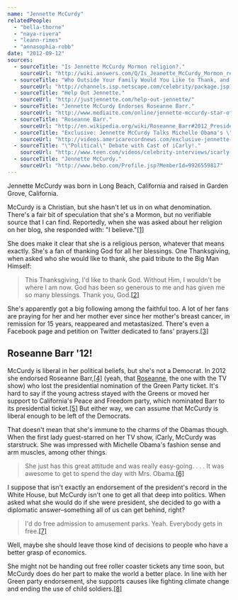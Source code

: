 ```yaml
---
name: "Jennette McCurdy"
relatedPeople:
  - "bella-thorne"
  - "naya-rivera"
  - "leann-rimes"
  - "annasophia-robb"
date: "2012-09-12"
sources:
  - sourceTitle: "Is Jennette McCurdy Mormon religion?."
    sourceUrl: "http://wiki.answers.com/Q/Is_Jeanette_McCurdy_Mormon_religion"
  - sourceTitle: "Who Outside Your Family Would You Like to Thank, and Why?."
    sourceUrl: "http://channels.isp.netscape.com/celebrity/package.jsp?name=celebrity/content/ce_bsf_thankful_channel"
  - sourceTitle: "Help Out Jennette."
    sourceUrl: "http://justjennette.com/help-out-jennette/"
  - sourceTitle: "Jennette McCurdy Endorses Roseanne Barr."
    sourceUrl: "http://www.mediaite.com/online/jennette-mccurdy-star-of-icarly-gives-endorsement-to-green-party-hopeful-roseanne-barr/"
  - sourceTitle: "Roseanne Barr."
    sourceUrl: "http://en.wikipedia.org/wiki/Roseanne_Barr#2012_Presidential_campaign"
  - sourceTitle: "Exclusive: Jennette McCurdy Talks Michelle Obama's \"ICarly\" Episode."
    sourceUrl: "http://videos.americarecordnews.com/exclusive-jennette-mccurdy-talks-michelle-obamas-icarly-episode-517272691"
  - sourceTitle: "\"Political\" Debate with Cast of iCarly!."
    sourceUrl: "http://www.teen.com/videos/celebrity-interviews/icarly-first-lady-michelle-obama-exclusive-interview/"
  - sourceTitle: "Jennette McCurdy."
    sourceUrl: "http://www.bebo.com/Profile.jsp?MemberId=9926559817"
---
```


Jennette McCurdy was born in Long Beach, California and raised in Garden Grove, California.

McCurdy is a Christian, but she hasn't let us in on what denomination. There's a fair bit of speculation that she's a Mormon, but no verifiable source that I can find. Reportedly, when she was asked about her religion on her blog, she responded with: "I believe."<a class="source-citation" href="#http://wiki.answers.com/Q/Is_Jeanette_McCurdy_Mormon_religion" title="Is Jennette McCurdy Mormon religion?.">[1]</a>

She does make it clear that she is a religious person, whatever that means exactly. She's a fan of thanking God for all her blessings. One Thanksgiving, when asked who she would like to thank, she paid tribute to the Big Man Himself:

>This Thanksgiving, I'd like to thank God. Without Him, I wouldn't be where I am now. God has been so generous to me and has given me so many blessings. Thank you, God.<a class="source-citation" href="#http://channels.isp.netscape.com/celebrity/package.jsp?name=celebrity/content/ce_bsf_thankful_channel" title="Who Outside Your Family Would You Like to Thank, and Why?.">[2]</a>

She's apparently got a big following among the faithful too. A lot of her fans are praying for her and her mother ever since her mother's breast cancer, in remission for 15 years, reappeared and metastasized. There's even a Facebook page and petition on Twitter dedicated to fans' prayers.<a class="source-citation" href="#http://justjennette.com/help-out-jennette/" title="Help Out Jennette.">[3]</a>

## Roseanne Barr '12!

McCurdy is liberal in her political beliefs, but she's not a Democrat. In 2012 she endorsed Roseanne Barr,<a class="source-citation" href="#http://www.mediaite.com/online/jennette-mccurdy-star-of-icarly-gives-endorsement-to-green-party-hopeful-roseanne-barr/" title="Jennette McCurdy Endorses Roseanne Barr.">[4]</a> (yeah, that [Roseanne](http://en.wikipedia.org/wiki/Roseanne_Barr#2012_Presidential_campaign), the one with the TV show) who lost the presidential nomination of the Green Party ticket. It's hard to say if the young actress stayed with the Greens or moved her support to California's Peace and Freedom party, which nominated Barr to its presidential ticket.<a class="source-citation" href="#http://en.wikipedia.org/wiki/Roseanne_Barr#2012_Presidential_campaign" title="Roseanne Barr.">[5]</a> But either way, we can assume that McCurdy is liberal enough to be left of the Democrats.

That doesn't mean that she's immune to the charms of the Obamas though. When the first lady guest-starred on her TV show, iCarly, McCurdy was starstruck. She was impressed with Michelle Obama's fashion sense and arm muscles, among other things.

>She just has this great attitude and was really easy-going. . . . It was awesome to get to spend the day with Mrs. Obama.<a class="source-citation" href="#http://videos.americarecordnews.com/exclusive-jennette-mccurdy-talks-michelle-obamas-icarly-episode-517272691" title="Exclusive: Jennette McCurdy Talks Michelle Obama&apos;s &quot;ICarly&quot; Episode.">[6]</a>

I suppose that isn't exactly an endorsement of the president's record in the White House, but McCurdy isn't one to get all that deep into politics. When asked what she would do if she were president, she decided to go with a diplomatic answer–something all of us can get behind, right?

>I'd do free admission to amusement parks. Yeah. Everybody gets in free.<a class="source-citation" href="#http://www.teen.com/videos/celebrity-interviews/icarly-first-lady-michelle-obama-exclusive-interview/" title="&quot;Political&quot; Debate with Cast of iCarly!.">[7]</a>

Well, maybe she should leave those kind of decisions to people who have a better grasp of economics.

She might not be handing out free roller coaster tickets any time soon, but McCurdy does do her part to make the world a better place. In line with her Green party endorsement, she supports causes like fighting climate change and ending the use of child soldiers.<a class="source-citation" href="#http://www.bebo.com/Profile.jsp?MemberId=9926559817" title="Jennette McCurdy.">[8]</a>